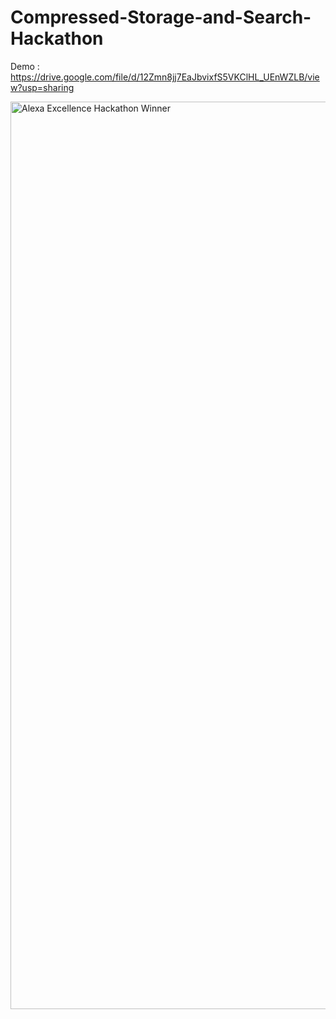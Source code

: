 # Compressed-Storage-and-Search-Hackathon

Demo : https://drive.google.com/file/d/12Zmn8jj7EaJbvixfS5VKClHL_UEnWZLB/view?usp=sharing

<img width="1452" alt="Alexa Excellence Hackathon Winner" src="https://github.com/i-am-darshil/Compressed-Storage-and-Search-Hackathon/assets/34602679/7ac2eb15-13bd-42b7-b6a9-267daa7d6619">
